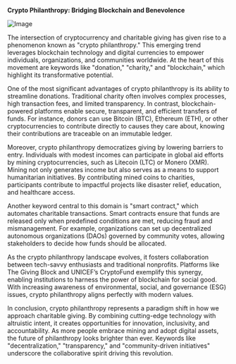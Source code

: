 **Crypto Philanthropy: Bridging Blockchain and Benevolence**

![Image](https://github.com/user-attachments/assets/31692037-0104-4703-abd1-696b6a7dd41b)

The intersection of cryptocurrency and charitable giving has given rise to a phenomenon known as "crypto philanthropy." This emerging trend leverages blockchain technology and digital currencies to empower individuals, organizations, and communities worldwide. At the heart of this movement are keywords like "donation," "charity," and "blockchain," which highlight its transformative potential.

One of the most significant advantages of crypto philanthropy is its ability to streamline donations. Traditional charity often involves complex processes, high transaction fees, and limited transparency. In contrast, blockchain-powered platforms enable secure, transparent, and efficient transfers of funds. For instance, donors can use Bitcoin (BTC), Ethereum (ETH), or other cryptocurrencies to contribute directly to causes they care about, knowing their contributions are traceable on an immutable ledger.

Moreover, crypto philanthropy democratizes giving by lowering barriers to entry. Individuals with modest incomes can participate in global aid efforts by mining cryptocurrencies, such as Litecoin (LTC) or Monero (XMR). Mining not only generates income but also serves as a means to support humanitarian initiatives. By contributing mined coins to charities, participants contribute to impactful projects like disaster relief, education, and healthcare access.

Another keyword central to this domain is "smart contract," which automates charitable transactions. Smart contracts ensure that funds are released only when predefined conditions are met, reducing fraud and mismanagement. For example, organizations can set up decentralized autonomous organizations (DAOs) governed by community votes, allowing stakeholders to decide how funds should be allocated.

As the crypto philanthropy landscape evolves, it fosters collaboration between tech-savvy enthusiasts and traditional nonprofits. Platforms like The Giving Block and UNICEF’s CryptoFund exemplify this synergy, enabling institutions to harness the power of blockchain for social good. With increasing awareness of environmental, social, and governance (ESG) issues, crypto philanthropy aligns perfectly with modern values.

In conclusion, crypto philanthropy represents a paradigm shift in how we approach charitable giving. By combining cutting-edge technology with altruistic intent, it creates opportunities for innovation, inclusivity, and accountability. As more people embrace mining and adopt digital assets, the future of philanthropy looks brighter than ever. Keywords like "decentralization," "transparency," and "community-driven initiatives" underscore the collaborative spirit driving this revolution.